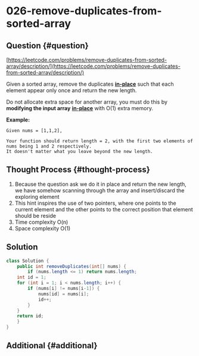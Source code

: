 # 026-remove-duplicates-from-sorted-array

## Question {#question}

[https://leetcode.com/problems/remove-duplicates-from-sorted-array/description/](https://leetcode.com/problems/remove-duplicates-from-sorted-array/description/)

Given a sorted array, remove the duplicates [**in-place**](https://en.wikipedia.org/wiki/In-place_algorithm) such that each element appear only once and return the new length.

Do not allocate extra space for another array, you must do this by **modifying the input array** [**in-place**](https://en.wikipedia.org/wiki/In-place_algorithm) with O\(1\) extra memory.

**Example:**

```text
Given nums = [1,1,2],

Your function should return length = 2, with the first two elements of nums being 1 and 2 respectively.
It doesn't matter what you leave beyond the new length.
```

## Thought Process {#thought-process}

1. Because the question ask we do it in place and return the new length, we have somehow scanning through the array and insert/discard the exploring element
2. This hint inspires the use of two pointers, where one points to the current element and the other points to the correct position that element should be reside
3. Time complexity O\(n\)
4. Space complexity O\(1\)

## Solution

```java
class Solution {
    public int removeDuplicates(int[] nums) {
        if (nums.length <= 1) return nums.length;
    int id = 1;
    for (int i = 1; i < nums.length; i++) {
        if (nums[i] != nums[i-1]) {
            nums[id] = nums[i];
            id++;
        }
    }
    return id;
    }
}
```

## Additional {#additional}

